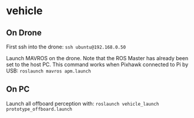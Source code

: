 # vehicle

## On Drone

First ssh into the drone:
`ssh ubuntu@192.168.0.50`

Launch MAVROS on the drone. Note that the ROS Master has already been set to the host PC. This command works when Pixhawk connected to Pi by USB:
`roslaunch mavros apm.launch`

## On PC

Launch all offboard perception with:
`roslaunch vehicle_launch prototype_offboard.launch`